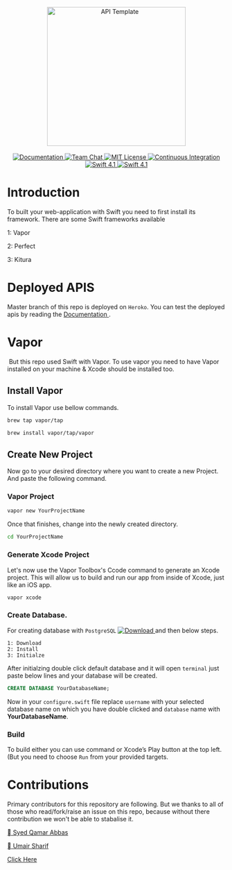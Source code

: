 <p align="center">
    <img src="https://user-images.githubusercontent.com/1342803/36623515-7293b4ec-18d3-11e8-85ab-4e2f8fb38fbd.png" width="320" alt="API Template">
    <br>
    <br>
    <a href="http://docs.vapor.codes/3.0/">
        <img src="http://img.shields.io/badge/read_the-docs-2196f3.svg" alt="Documentation">
    </a>
    <a href="https://discord.gg/vapor">
        <img src="https://img.shields.io/discord/431917998102675485.svg" alt="Team Chat">
    </a>
    <a href="LICENSE">
        <img src="http://img.shields.io/badge/license-MIT-brightgreen.svg" alt="MIT License">
    </a>
    <a href="https://circleci.com/gh/vapor/api-template">
        <img src="https://circleci.com/gh/vapor/api-template.svg?style=shield" alt="Continuous Integration">
    </a>
    <a href="https://swift.org">
        <img src="http://img.shields.io/badge/swift-4.1-brightgreen.svg" alt="Swift 4.1">
    </a>
    <a href="https://www.facebook.com/syedqamar.a">
        <img src="http://img.shields.io/badge/Developer-Syed_Qamar-iOS.svg" alt="Swift 4.1">
    </a>
</center>


# Introduction 
To built your web-application with Swift you need to first install its framework. There are some Swift frameworks available 

1: Vapor

2: Perfect

3: Kitura

# Deployed APIS
Master branch of this repo is deployed on `Heroko`. You can test the deployed apis by reading the <a href=https://documenter.getpostman.com/view/1828110/S17kyB1R>Documentation </a>.

# Vapor
 But this repo used Swift with Vapor. To use vapor you need to have Vapor installed on your machine & Xcode should be installed too.  
 
## Install Vapor  
 
 To install Vapor use bellow commands.  
 
``` bash
brew tap vapor/tap
```

``` bash
brew install vapor/tap/vapor
```

## Create New Project
Now go to your desired directory where you want to create a new Project. And paste the following command.

### Vapor Project

``` bash 
vapor new YourProjectName
```

Once that finishes, change into the newly created directory.


``` bash
cd YourProjectName
```

### Generate Xcode Project

Let's now use the Vapor Toolbox's Ccode command to generate an Xcode project. This will allow us to build and run our app from inside of Xcode, just like an iOS app.

``` bash
vapor xcode
```

### Create Database.

For creating database with `PostgreSQL` <a href="https://github.com/PostgresApp/PostgresApp/releases/download/v2.2.2/Postgres-2.2.2-11.dmg">
        <img src="https://img.shields.io/badge/Download-PostgreSQL-f47139.svg" alt="Download"></img>
    </a> and then below steps.
    


    1: Download
    2: Install
    3: Initialze


After initialzing double click default database and it will open `terminal` just paste below lines and your database will be created.

``` sql
CREATE DATABASE YourDatabaseName;
```

Now in your `configure.swift` file replace `username` with your selected database name on which you have double clicked and `database` name with **YourDatabaseName**.

### Build

To build either you can use command or Xcode’s Play button at the top left. (But you need to choose ```Run``` from your provided targets.

# Contributions
Primary contributors for this repository are following. But we thanks to all of those who read/fork/raise an issue on this repo, because without there contribution we won't be able to stabalise it.

<a href=mailto://syedqamar.a1@gmail.com> Syed Qamar Abbas</a>

<a href=mailto://umairsharif99@gmail.com> Umair Sharif</a>

<a href="entertainer://newOrderRecieved?orderId=1234"> Click Here </a>

